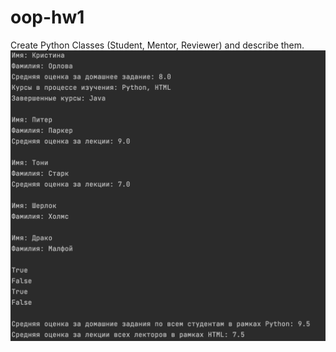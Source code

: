 # oop-hw1
Create Python Classes (Student, Mentor, Reviewer) and describe them.
![demo](student.png)
